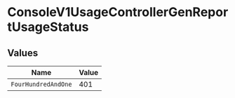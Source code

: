 # ConsoleV1UsageControllerGenReportUsageStatus


## Values

| Name                | Value               |
| ------------------- | ------------------- |
| `FourHundredAndOne` | 401                 |